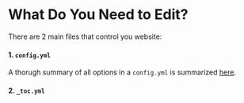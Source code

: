 # What Do You Need to Edit?

There are 2 main files that control you website:

#### 1. `config.yml`

A thorugh summary of all options in a `config.yml` is summarized <a href="https://jupyterbook.org/en/stable/customize/config.html" target="_blank">here</a>.

#### 2. `_toc.yml`